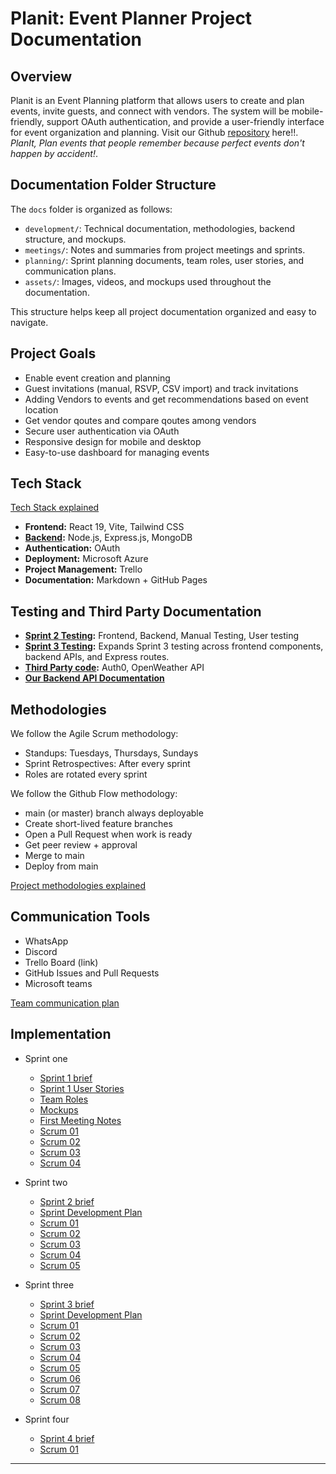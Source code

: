 # Planit: Event Planner Project Documentation

## Overview
Planit is an Event Planning platform that allows users to create and plan events, invite guests, and connect with vendors. The system will be mobile-friendly, support OAuth authentication, and provide a user-friendly interface for event organization and planning. Visit our Github [repository](https://github.com/Codexa-v1/Codexa.git) here!!. *PlanIt, Plan events that people remember because perfect events don't happen by accident!*.

## Documentation Folder Structure

The `docs` folder is organized as follows:
- `development/`: Technical documentation, methodologies, backend structure, and mockups.
- `meetings/`: Notes and summaries from project meetings and sprints.
- `planning/`: Sprint planning documents, team roles, user stories, and communication plans.
- `assets/`: Images, videos, and mockups used throughout the documentation.

This structure helps keep all project documentation organized and easy to navigate.

## Project Goals
- Enable event creation and planning
- Guest invitations (manual, RSVP, CSV import) and track invitations
- Adding Vendors to events and get recommendations based on event location
- Get vendor qoutes and compare qoutes among vendors
- Secure user authentication via OAuth
- Responsive design for mobile and desktop
- Easy-to-use dashboard for managing events

## Tech Stack

[Tech Stack explained](./development/TechStack.md)
- **Frontend:** React 19, Vite, Tailwind CSS
- **[Backend](./development/Backend.md):** Node.js, Express.js, MongoDB
- **Authentication:** OAuth
- **Deployment:** Microsoft Azure
- **Project Management:** Trello
- **Documentation:** Markdown + GitHub Pages

## Testing and Third Party Documentation
- **[Sprint 2 Testing](./planning/Sprint02/Testing.md):** Frontend, Backend, Manual Testing, User testing
- **[Sprint 3 Testing](./planning/Sprint03/Testing.md):** Expands Sprint 3 testing across frontend components, backend APIs, and Express routes.
- **[Third Party code](./development/ThirdPartyCode.md):** Auth0, OpenWeather API
- **[Our Backend API Documentation](./development/BackendApi.md)**


## Methodologies
We follow the Agile Scrum methodology:
- Standups: Tuesdays, Thursdays, Sundays
- Sprint Retrospectives: After every sprint
- Roles are rotated every sprint

We follow the Github Flow methodology:
- main (or master) branch always deployable
- Create short-lived feature branches
- Open a Pull Request when work is ready
- Get peer review + approval
- Merge to main
- Deploy from main

[Project methodologies explained](./development/Methodologies.md)

## Communication Tools
- WhatsApp
- Discord
- Trello Board (link)
- GitHub Issues and Pull Requests
- Microsoft teams

[Team communication plan](./planning/Sprint01/Communication.md)


## Implementation 
- Sprint one
    - [Sprint 1 brief](./planning/Sprint01/Sprint01Brief.md)
    - [Sprint 1 User Stories](./planning/Sprint01/UserStories.md)
    - [Team Roles](./planning/Sprint01/TeamRoles.md)
    - [Mockups](./development/Mockups.md)
    - [First Meeting Notes](./meetings/sprint01/2025-08-07-first-meeting.md)
    - [Scrum 01](./meetings/sprint01/Scrum.md)
    - [Scrum 02](./meetings/sprint01/Scrum02.md)
    - [Scrum 03](./meetings/sprint01/Scrum03.md)
    - [Scrum 04](./meetings/sprint01/Scrum04.md)
- Sprint two
    - [Sprint 2 brief](./planning/Sprint02/Sprint02Brief.md)
    - [Sprint Development Plan](./planning/Sprint02/DevelopmentPlan.md)
    - [Scrum 01](./meetings/sprint02/Scrum01.md)
    - [Scrum 02](./meetings/sprint02/Scrum02.md)
    - [Scrum 03](./meetings/sprint02/Scrum03.md)
    - [Scrum 04](./meetings/sprint02/Scrum04.md)
    - [Scrum 05](./meetings/sprint02/Scrum05.md)
- Sprint three
    - [Sprint 3 brief](./planning/Sprint03/Sprint_3_Brief.md)
    - [Sprint Development Plan](./planning/Sprint03/DevelopmentPlan.md)
    - [Scrum 01](./meetings/sprint03/scrum01.md)
    - [Scrum 02](./meetings/sprint03/Scrum02.md)
    - [Scrum 03](./meetings/sprint03/Scrum03.md)
    - [Scrum 04](./meetings/sprint03/Scrum04.md)
    - [Scrum 05](./meetings/sprint03/Scrum05.md)
    - [Scrum 06](./meetings/sprint03/Scrum06.md)
    - [Scrum 07](./meetings/sprint03/Scrum07.md)
    - [Scrum 08](./meetings/sprint03/Scrum08.md)

- Sprint four
    - [Sprint 4 brief](./planning/Sprint04/Sprint_4_Brief.md)
    - [Scrum 01](./meetings/sprint04/Scrum01.md)
    
---
